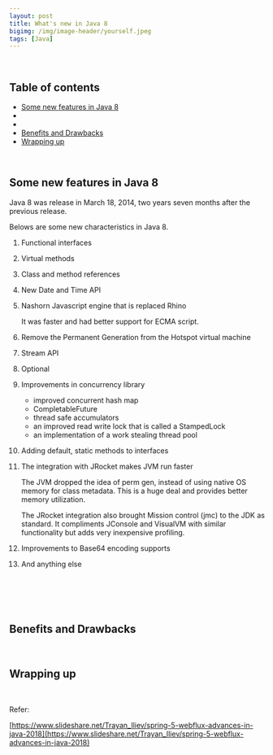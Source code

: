 ```yaml
---
layout: post
title: What's new in Java 8
bigimg: /img/image-header/yourself.jpeg
tags: [Java]
---
```





<br>

## Table of contents
- [Some new features in Java 8]()
- []()
- []()
- [Benefits and Drawbacks]()
- [Wrapping up]()


<br>

## Some new features in Java 8

Java 8 was release in March 18, 2014, two years seven months after the previous release.

Belows are some new characteristics in Java 8.
1. Functional interfaces
2. Virtual methods
3. Class and method references
4. New Date and Time API
5. Nashorn Javascript engine that is replaced Rhino

    It was faster and had better support for ECMA script.

6. Remove the Permanent Generation from the Hotspot virtual machine 
7. Stream API
8. Optional
9. Improvements in concurrency library

    - improved concurrent hash map
    - CompletableFuture
    - thread safe accumulators
    - an improved read write lock that is called a StampedLock
    - an implementation of a work stealing thread pool

10. Adding default, static methods to interfaces
11. The integration with JRocket makes JVM run faster 

    The JVM dropped the idea of perm gen, instead of using native OS memory for class metadata. This is a huge deal and provides better memory utilization.

    The JRocket integration also brought Mission control (jmc) to the JDK as standard. It compliments JConsole and VisualVM with similar functionality but adds very inexpensive profiling.

12. Improvements to Base64 encoding supports
13. And anything else


<br>

## 






<br>

## Benefits and Drawbacks





<br>

## Wrapping up




<br>

Refer:

[https://www.slideshare.net/Trayan_Iliev/spring-5-webflux-advances-in-java-2018](https://www.slideshare.net/Trayan_Iliev/spring-5-webflux-advances-in-java-2018)

